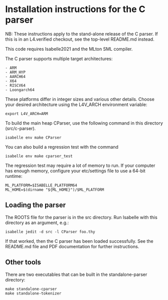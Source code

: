 <!--
  Copyright 2020, Data61, CSIRO (ABN 41 687 119 230)

  SPDX-License-Identifier: BSD-2-Clause
-->

# Installation instructions for the C parser

NB: These instructions apply to the stand-alone release of the C parser.
If this is in an L4.verified checkout, see the top-level README.md instead.

This code requires Isabelle2021 and the MLton SML compiler.

The C parser supports multiple target architectures:

    - ARM
    - ARM_HYP
    - AARCH64
    - X64
    - RISCV64
    - Loongarch64

These platforms differ in integer sizes and various other details.
Choose your desired architecture using the L4V_ARCH environment variable:

    export L4V_ARCH=ARM

To build the main heap CParser, use the following command in this directory (src/c-parser).

    isabelle env make CParser

You can also build a regression test with the command

    isabelle env make cparser_test

The regression test may require a lot of memory to run. If your computer has
enough memory, configure your etc/settings file to use a 64-bit runtime:

    ML_PLATFORM=$ISABELLE_PLATFORM64
    ML_HOME=$(dirname "${ML_HOME}")/$ML_PLATFORM

## Loading the parser

The ROOTS file for the parser is in the src directory.
Run Isabelle with this directory as an argument, e.g.:

    isabelle jedit -d src -l CParser foo.thy

If that worked, then the C parser has been loaded successfully.
See the README.md file and PDF documentation for further instructions.

## Other tools

There are two executables that can be built in the standalone-parser directory:

    make standalone-cparser
    make standalone-tokenizer

